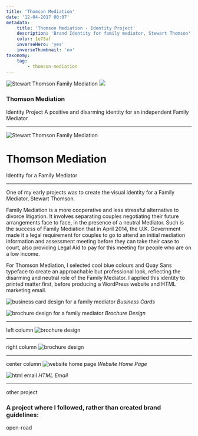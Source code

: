 ```yaml
---
title: 'Thomson Mediation'
date: '12-04-2017 00:07'
metadata:
    title: 'Thomson Mediation - Identity Project'
    description: 'Brand Identity for family mediator, Stewart Thomson'
    color: 1e75af
    inverseHero: 'yes'
    inverseThumbnail: 'no'
taxonomy:
    tag:
        - thomson-mediation
---
```


![Stewart Thomson Family Mediation](thomson-header_fade.jpg)
![](Thomson-featured.jpg)
### Thomson Mediation
Identity Project
A positive and disarming identity for an independent Family Mediator

---

![Stewart Thomson Family Mediation](thomson-header_fade.jpg)
# Thomson Mediation
Identity for a Family Mediator

---

One of my early projects was to create the visual identity for a Family Mediator, Stewart Thomson.

Family Mediation is a more cooperative and less stressful alternative to divorce litigation. It involves separating couples negotiating their future arrangements face to face, in the presence of a neutral Mediator. Such is the success of Family Mediation that in April 2014, the U.K. Government made it a legal requirement for couples to go to attend an initial mediation information and assessment meeting before they can take their case to court, also providing Legal Aid to pay for this meeting for people who are on a low income.

For Thomson Mediation, I selected cool blue colours and Quay Sans typeface to create an approachable but professional look, reflecting the disarming and neutral role of the Family Mediator. I applied this identity to printed matter first, before producing a WordPress website and HTML marketing email.

![business card design for a family mediator](thomson_print-business-cards.jpg)
_Business Cards_

![brochure design for a family mediator](thomson_print-brochure-open.jpg)
_Brochure Design_

---

left column
![brochure design](thomson_print-brochure-cover.jpg)

---

right column
![brochure design](thomson_print-brochure-back.jpg)

---

center column
![website home page](thomson_website-home.jpg)
_Website Home Page_

![html email](thomson_email.jpg)
_HTML Email_

---

other project
### A project where I followed, rather than created brand guidelines:
open-road